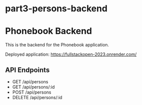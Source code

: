 # part3-persons-backend

# Phonebook Backend

This is the backend for the Phonebook application.

Deployed application: https://fullstackopen-2023.onrender.com/

## API Endpoints

- GET /api/persons
- GET /api/persons/:id
- POST /api/persons
- DELETE /api/persons/:id
